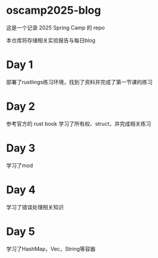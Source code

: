 # oscamp2025-blog

这是一个记录 2025 Spring Camp 的 repo

本仓库将存储相关实验报告与每日blog


# Day 1

部署了rustlings练习环境，找到了资料并完成了第一节课的练习

# Day 2

参考官方的 rust book 学习了所有权、struct，并完成相关练习

# Day 3

学习了mod

# Day 4

学习了错误处理相关知识

# Day 5

学习了HashMap，Vec，String等容器


